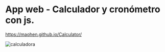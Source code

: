 # App web - Calculador y cronómetro con js.

https://maohen.github.io/Calculator/

![calculadora](https://user-images.githubusercontent.com/64378653/90199041-29d85680-dd99-11ea-9995-1986f5a65d23.JPG)
